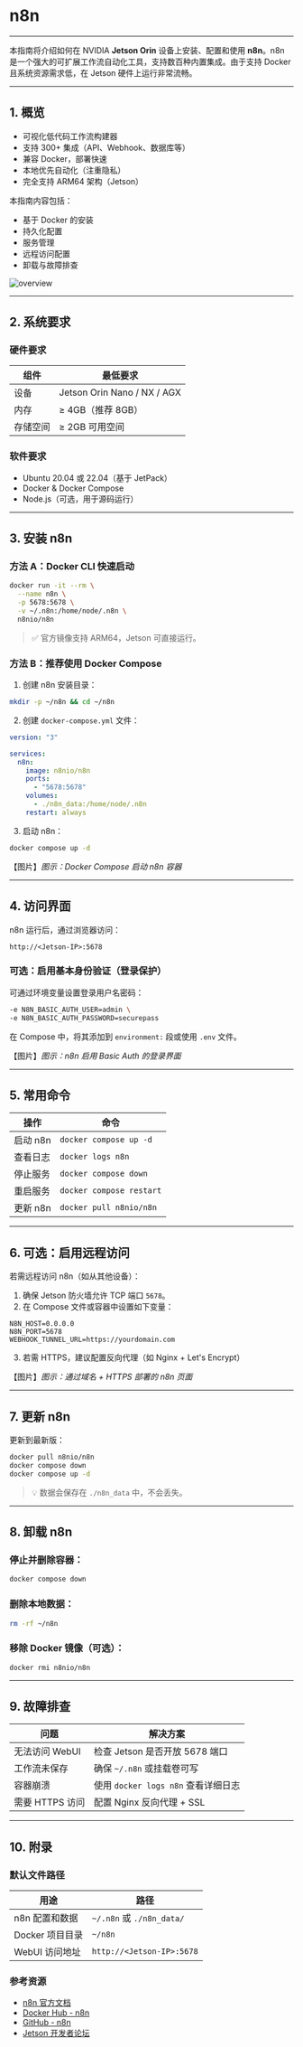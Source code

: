 # n8n

---

本指南将介绍如何在 NVIDIA **Jetson Orin** 设备上安装、配置和使用 **n8n**。n8n 是一个强大的可扩展工作流自动化工具，支持数百种内置集成。由于支持 Docker 且系统资源需求低，在 Jetson 硬件上运行非常流畅。

---

## 1. 概览

- 可视化低代码工作流构建器  
- 支持 300+ 集成（API、Webhook、数据库等）  
- 兼容 Docker，部署快速  
- 本地优先自动化（注重隐私）  
- 完全支持 ARM64 架构（Jetson）

本指南内容包括：

- 基于 Docker 的安装  
- 持久化配置  
- 服务管理  
- 远程访问配置  
- 卸载与故障排查

![overview](/img/NG45XX_n8n_overview.png)

---

## 2. 系统要求

### 硬件要求

| 组件   | 最低要求                        |
| ---- | --------------------------- |
| 设备   | Jetson Orin Nano / NX / AGX |
| 内存   | ≥ 4GB（推荐 8GB）               |
| 存储空间 | ≥ 2GB 可用空间                  |

### 软件要求

- Ubuntu 20.04 或 22.04（基于 JetPack）
- Docker & Docker Compose  
- Node.js（可选，用于源码运行）

---

## 3. 安装 n8n

### 方法 A：Docker CLI 快速启动

```bash
docker run -it --rm \
  --name n8n \
  -p 5678:5678 \
  -v ~/.n8n:/home/node/.n8n \
  n8nio/n8n
```

> ✅ 官方镜像支持 ARM64，Jetson 可直接运行。

### 方法 B：推荐使用 Docker Compose

1. 创建 n8n 安装目录：

```bash
mkdir -p ~/n8n && cd ~/n8n
```

2. 创建 `docker-compose.yml` 文件：

```yaml
version: "3"

services:
  n8n:
    image: n8nio/n8n
    ports:
      - "5678:5678"
    volumes:
      - ./n8n_data:/home/node/.n8n
    restart: always
```

3. 启动 n8n：

```bash
docker compose up -d
```

【图片】*图示：Docker Compose 启动 n8n 容器*

---

## 4. 访问界面

n8n 运行后，通过浏览器访问：

```
http://<Jetson-IP>:5678
```

### 可选：启用基本身份验证（登录保护）

可通过环境变量设置登录用户名密码：

```bash
-e N8N_BASIC_AUTH_USER=admin \
-e N8N_BASIC_AUTH_PASSWORD=securepass
```

在 Compose 中，将其添加到 `environment:` 段或使用 `.env` 文件。

【图片】*图示：n8n 启用 Basic Auth 的登录界面*

---

## 5. 常用命令

| 操作     | 命令                       |
| ------ | ------------------------ |
| 启动 n8n | `docker compose up -d`   |
| 查看日志   | `docker logs n8n`        |
| 停止服务   | `docker compose down`    |
| 重启服务   | `docker compose restart` |
| 更新 n8n | `docker pull n8nio/n8n`  |

---

## 6. 可选：启用远程访问

若需远程访问 n8n（如从其他设备）：

1. 确保 Jetson 防火墙允许 TCP 端口 `5678`。  
2. 在 Compose 文件或容器中设置如下变量：

```env
N8N_HOST=0.0.0.0
N8N_PORT=5678
WEBHOOK_TUNNEL_URL=https://yourdomain.com
```

3. 若需 HTTPS，建议配置反向代理（如 Nginx + Let's Encrypt）

【图片】*图示：通过域名 + HTTPS 部署的 n8n 页面*

---

## 7. 更新 n8n

更新到最新版：

```bash
docker pull n8nio/n8n
docker compose down
docker compose up -d
```

> 💡 数据会保存在 `./n8n_data` 中，不会丢失。

---

## 8. 卸载 n8n

### 停止并删除容器：

```bash
docker compose down
```

### 删除本地数据：

```bash
rm -rf ~/n8n
```

### 移除 Docker 镜像（可选）：

```bash
docker rmi n8nio/n8n
```

---

## 9. 故障排查

| 问题          | 解决方案                        |
| ----------- | --------------------------- |
| 无法访问 WebUI  | 检查 Jetson 是否开放 5678 端口      |
| 工作流未保存      | 确保 `~/.n8n` 或挂载卷可写          |
| 容器崩溃        | 使用 `docker logs n8n` 查看详细日志 |
| 需要 HTTPS 访问 | 配置 Nginx 反向代理 + SSL         |

---

## 10. 附录

### 默认文件路径

| 用途          | 路径                        |
| ----------- | ------------------------- |
| n8n 配置和数据   | `~/.n8n` 或 `./n8n_data/`  |
| Docker 项目目录 | `~/n8n`                   |
| WebUI 访问地址  | `http://<Jetson-IP>:5678` |

### 参考资源

- [n8n 官方文档](https://docs.n8n.io)  
- [Docker Hub - n8n](https://hub.docker.com/r/n8nio/n8n)  
- [GitHub - n8n](https://github.com/n8n-io/n8n)  
- [Jetson 开发者论坛](https://forums.developer.nvidia.com)
